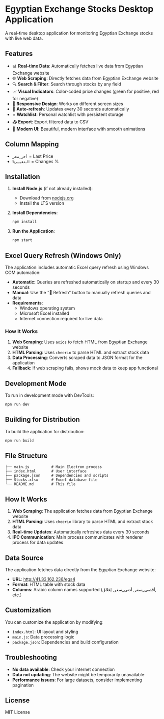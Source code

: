 # Egyptian Exchange Stocks Desktop Application

A real-time desktop application for monitoring Egyptian Exchange stocks with live web data.

## Features

- 📊 **Real-time Data**: Automatically fetches live data from Egyptian Exchange website
- 🌐 **Web Scraping**: Directly fetches data from Egyptian Exchange website
- 🔍 **Search & Filter**: Search through stocks by any field
- 📈 **Visual Indicators**: Color-coded price changes (green for positive, red for negative)
- 📱 **Responsive Design**: Works on different screen sizes
- 🔄 **Auto-refresh**: Updates every 30 seconds automatically
- ⭐ **Watchlist**: Personal watchlist with persistent storage
- 📤 **Export**: Export filtered data to CSV
- 🎨 **Modern UI**: Beautiful, modern interface with smooth animations

## Column Mapping

- `أخر_سعر` = Last Price
- `%التغيير` = Changes %

## Installation

1. **Install Node.js** (if not already installed):
   - Download from [nodejs.org](https://nodejs.org/)
   - Install the LTS version

2. **Install Dependencies**:
   ```bash
   npm install
   ```

3. **Run the Application**:
   ```bash
   npm start
   ```

## Excel Query Refresh (Windows Only)

The application includes automatic Excel query refresh using Windows COM automation:

- **Automatic**: Queries are refreshed automatically on startup and every 30 seconds
- **Manual**: Use the "🔄 Refresh" button to manually refresh queries and data
- **Requirements**: 
  - Windows operating system
  - Microsoft Excel installed
  - Internet connection required for live data

### How It Works

1. **Web Scraping**: Uses `axios` to fetch HTML from Egyptian Exchange website
2. **HTML Parsing**: Uses `cheerio` to parse HTML and extract stock data
3. **Data Processing**: Converts scraped data to JSON format for the application
4. **Fallback**: If web scraping fails, shows mock data to keep app functional

## Development Mode

To run in development mode with DevTools:
```bash
npm run dev
```

## Building for Distribution

To build the application for distribution:
```bash
npm run build
```

## File Structure

```
├── main.js          # Main Electron process
├── index.html       # User interface
├── package.json     # Dependencies and scripts
├── Stocks.xlsx      # Excel database file
└── README.md        # This file
```

## How It Works

1. **Web Scraping**: The application fetches data from Egyptian Exchange website
2. **HTML Parsing**: Uses `cheerio` library to parse HTML and extract stock data
3. **Real-time Updates**: Automatically refreshes data every 30 seconds
4. **IPC Communication**: Main process communicates with renderer process for data updates

## Data Source

The application fetches data directly from the Egyptian Exchange website:
- **URL**: http://41.33.162.236/egs4
- **Format**: HTML table with stock data
- **Columns**: Arabic column names supported (أقصى_سعر, أدنى_سعر, إغلاق, etc.)

## Customization

You can customize the application by modifying:
- `index.html`: UI layout and styling
- `main.js`: Data processing logic
- `package.json`: Dependencies and build configuration

## Troubleshooting

- **No data available**: Check your internet connection
- **Data not updating**: The website might be temporarily unavailable
- **Performance issues**: For large datasets, consider implementing pagination

## License

MIT License
